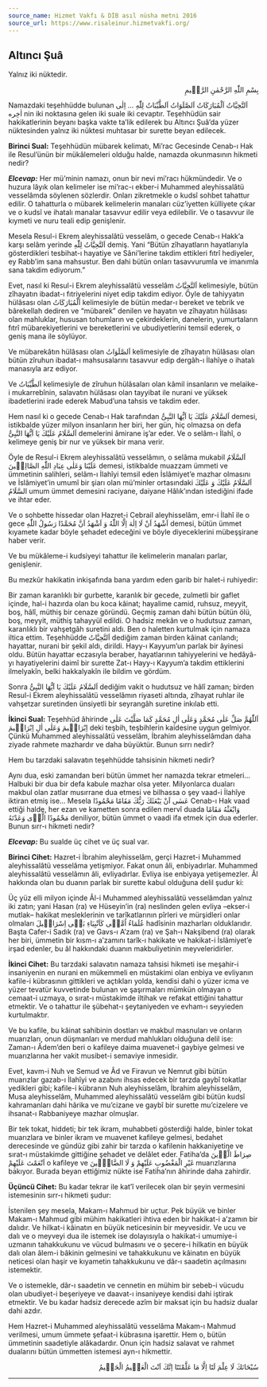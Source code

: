 ```yaml
---
source_name: Hizmet Vakfı & DİB asıl nüsha metni 2016
source_url: https://www.risaleinur.hizmetvakfi.org/
---
```

## Altıncı Şuâ
Yalnız iki nüktedir.

<p class="arabic" dir="rtl">بِسْمِ اللّٰهِ الرَّحْمٰنِ الرَّحٖيمِ</p>

Namazdaki teşehhüdde bulunan <span class="arabic" dir="rtl">اَلتَّحِيَّاتُ اَلْمُبَارَكَاتُ اَلصَّلَوَاتُ اَلطَّيِّبَاتُ لِلّٰهِ … اِلٰى اٰخِره</span> nin iki noktasına gelen iki suale iki cevaptır. Teşehhüdün sair hakikatlerinin beyanı başka vakte ta’lik edilerek bu Altıncı Şuâ’da yüzer nüktesinden yalnız iki nüktesi muhtasar bir surette beyan edilecek.

**Birinci Sual:** Teşehhüdün mübarek kelimatı, Mi’rac Gecesinde Cenab-ı Hak ile Resul’ünün bir mükâlemeleri olduğu halde, namazda okunmasının hikmeti nedir?

***Elcevap:*** Her mü’minin namazı, onun bir nevi mi’racı hükmündedir. Ve o huzura lâyık olan kelimeler ise mi’rac-ı ekber-i Muhammed aleyhissalâtü vesselâmda söylenen sözlerdir. Onları zikretmekle o kudsî sohbet tahattur edilir. O tahatturla o mübarek kelimelerin manaları cüz’iyetten külliyete çıkar ve o kudsî ve ihatalı manalar tasavvur edilir veya edilebilir. Ve o tasavvur ile kıymeti ve nuru teali edip genişlenir.

Mesela Resul-i Ekrem aleyhissalâtü vesselâm, o gecede Cenab-ı Hakk’a karşı selâm yerinde <span class="arabic" dir="rtl">اَلتَّحِيَّاتُ لِلّٰهِ</span> demiş. Yani “Bütün zîhayatların hayatlarıyla gösterdikleri tesbihat-ı hayatiye ve Sâni’lerine takdim ettikleri fıtrî hediyeler, ey Rabb’im sana mahsustur. Ben dahi bütün onları tasavvurumla ve imanımla sana takdim ediyorum.”

Evet, nasıl ki Resul-i Ekrem aleyhissalâtü vesselâm <span class="arabic" dir="rtl">اَلتَّحِيَّاتُ</span> kelimesiyle, bütün zîhayatın ibadat-ı fıtriyelerini niyet edip takdim ediyor. Öyle de tahiyyatın hülâsası olan <span class="arabic" dir="rtl">اَلْمُبَارَكَاتُ</span> kelimesiyle de bütün medar-ı bereket ve tebrik ve bârekellah dediren ve “mübarek” denilen ve hayatın ve zîhayatın hülâsası olan mahluklar, hususan tohumların ve çekirdeklerin, danelerin, yumurtaların fıtrî mübarekiyetlerini ve bereketlerini ve ubudiyetlerini temsil ederek, o geniş mana ile söylüyor.

Ve mübarekâtın hülâsası olan <span class="arabic" dir="rtl">اَلصَّلَوَاتُ</span> kelimesiyle de zîhayatın hülâsası olan bütün zîruhun ibadat-ı mahsusalarını tasavvur edip dergâh-ı İlahîye o ihatalı manasıyla arz ediyor.

Ve <span class="arabic" dir="rtl">اَلطَّيِّبَاتُ</span> kelimesiyle de zîruhun hülâsaları olan kâmil insanların ve melaike-i mukarrebînin, salavatın hülâsası olan tayyibat ile nurani ve yüksek ibadetlerini irade ederek Mabud’una tahsis ve takdim eder.

Hem nasıl ki o gecede Cenab-ı Hak tarafından <span class="arabic" dir="rtl">اَلسَّلَامُ عَلَيْكَ يَا اَيُّهَا النَّبِىُّ</span> demesi, istikbalde yüzer milyon insanların her biri, her gün, hiç olmazsa on defa <span class="arabic" dir="rtl">اَلسَّلَامُ عَلَيْكَ يَا اَيُّهَا النَّبِىُّ</span> demelerini âmirane iş’ar eder. Ve o selâm-ı İlahî, o kelimeye geniş bir nur ve yüksek bir mana verir.

Öyle de Resul-i Ekrem aleyhissalâtü vesselâmın, o selâma mukabil <span class="arabic" dir="rtl">اَلسَّلَامُ عَلَيْنَا وَعَلٰى عِبَادِ اللّٰهِ الصَّالِحٖينَ</span> demesi, istikbalde muazzam ümmeti ve ümmetinin salihleri, selâm-ı İlahîyi temsil eden İslâmiyet’e mazhar olmasını ve İslâmiyet’in umumî bir şiarı olan mü’minler ortasındaki <span class="arabic" dir="rtl">اَلسَّلَامُ عَلَيْكَ وَ عَلَيْكَ السَّلَامُ</span> umum ümmet demesini raciyane, daiyane Hâlık’ından istediğini ifade ve ihtar eder.

Ve o sohbette hissedar olan Hazret-i Cebrail aleyhisselâm, emr-i İlahî ile o gece <span class="arabic" dir="rtl">اَشْهَدُ اَنْ لَا اِلٰهَ اِلَّا اللّٰهُ وَ اَشْهَدُ اَنَّ مُحَمَّدًا رَسُولُ اللّٰهِ</span> demesi, bütün ümmet kıyamete kadar böyle şehadet edeceğini ve böyle diyeceklerini mübeşşirane haber verir.

Ve bu mükâleme-i kudsiyeyi tahattur ile kelimelerin manaları parlar, genişlenir.

Bu mezkûr hakikatin inkişafında bana yardım eden garib bir halet-i ruhiyedir:

Bir zaman karanlıklı bir gurbette, karanlık bir gecede, zulmetli bir gaflet içinde, hal-i hazırda olan bu koca kâinat; hayalime camid, ruhsuz, meyyit, boş, hâlî, müthiş bir cenaze göründü. Geçmiş zaman dahi bütün bütün ölü, boş, meyyit, müthiş tahayyül edildi. O hadsiz mekân ve o hudutsuz zaman, karanlıklı bir vahşetgâh suretini aldı. Ben o haletten kurtulmak için namaza iltica ettim. Teşehhüdde <span class="arabic" dir="rtl">اَلتَّحِيَّاتُ</span> dediğim zaman birden kâinat canlandı; hayattar, nurani bir şekil aldı, dirildi. Hayy-ı Kayyum’un parlak bir âyinesi oldu. Bütün hayattar eczasıyla beraber, hayatlarının tahiyyelerini ve hedâyâ-yı hayatiyelerini daimî bir surette Zat-ı Hayy-ı Kayyum’a takdim ettiklerini ilmelyakîn, belki hakkalyakîn ile bildim ve gördüm.

Sonra <span class="arabic" dir="rtl">اَلسَّلَامُ عَلَيْكَ يَا اَيُّهَا النَّبِىُّ</span> dediğim vakit o hudutsuz ve hâlî zaman; birden Resul-i Ekrem aleyhissalâtü vesselâmın riyaseti altında, zîhayat ruhlar ile vahşetzar suretinden ünsiyetli bir seyrangâh suretine inkılab etti.

**İkinci Sual:** Teşehhüd âhirinde <span class="arabic" dir="rtl">اَللّٰهُمَّ صَلِّ عَلٰى مُحَمَّدٍ وَعَلٰى اٰلِ مُحَمَّدٍ كَمَا صَلَّيْتَ عَلٰى اِبْرَاهٖيمَ وَعَلٰى اٰلِ اِبْرَاهٖيمَ</span> deki teşbih, teşbihlerin kaidesine uygun gelmiyor. Çünkü Muhammed aleyhissalâtü vesselâm, İbrahim aleyhisselâmdan daha ziyade rahmete mazhardır ve daha büyüktür. Bunun sırrı nedir?

Hem bu tarzdaki salavatın teşehhüdde tahsisinin hikmeti nedir?

Aynı dua, eski zamandan beri bütün ümmet her namazda tekrar etmeleri… Halbuki bir dua bir defa kabule mazhar olsa yeter. Milyonlarca duaları makbul olan zatlar musırrane dua etmesi ve bilhassa o şey vaad-i İlahîye iktiran etmiş ise… Mesela <span class="arabic" dir="rtl">عَسٰى اَنْ يَبْعَثَكَ رَبُّكَ مَقَامًا مَحْمُودًا</span> Cenab-ı Hak vaad ettiği halde, her ezan ve kametten sonra edilen mervî duada <span class="arabic" dir="rtl">وَابْعَثْهُ مَقَامًا مَحْمُودًا الَّذٖى وَعَدْتَهُ</span> deniliyor, bütün ümmet o vaadi ifa etmek için dua ederler. Bunun sırr-ı hikmeti nedir?

***Elcevap:*** Bu sualde üç cihet ve üç sual var.

**Birinci Cihet:** Hazret-i İbrahim aleyhisselâm, gerçi Hazret-i Muhammed aleyhissalâtü vesselâma yetişmiyor. Fakat onun âli, enbiyadırlar. Muhammed aleyhissalâtü vesselâmın âli, evliyadırlar. Evliya ise enbiyaya yetişemezler. Âl hakkında olan bu duanın parlak bir surette kabul olduğuna delil şudur ki:

Üç yüz elli milyon içinde Âl-i Muhammed aleyhissalâtü vesselâmdan yalnız iki zatın; yani Hasan (ra) ve Hüseyin’in (ra) neslinden gelen evliya –ekser-i mutlak– hakikat mesleklerinin ve tarîkatlarının pîrleri ve mürşidleri onlar olmaları <span class="arabic" dir="rtl">عُلَمَاءُ اُمَّتٖى كَاَنْبِيَاءِ بَنٖى اِسْرَائٖيلَ</span> hadîsinin mazharları olduklarıdır. Başta Cafer-i Sadık (ra) ve Gavs-ı A’zam (ra) ve Şah-ı Nakşibend (ra) olarak her biri, ümmetin bir kısm-ı a’zamını tarîk-ı hakikate ve hakikat-i İslâmiyet’e irşad edenler, bu âl hakkındaki duanın makbuliyetinin meyveleridirler.

**İkinci Cihet:** Bu tarzdaki salavatın namaza tahsisi hikmeti ise meşahir-i insaniyenin en nurani en mükemmeli en müstakimi olan enbiya ve evliyanın kafile-i kübrasının gittikleri ve açtıkları yolda, kendisi dahi o yüzer icma ve yüzer tevatür kuvvetinde bulunan ve şaşırmaları mümkün olmayan o cemaat-i uzmaya, o sırat-ı müstakimde iltihak ve refakat ettiğini tahattur etmektir. Ve o tahattur ile şübehat-ı şeytaniyeden ve evham-ı seyyieden kurtulmaktır.

Ve bu kafile, bu kâinat sahibinin dostları ve makbul masnuları ve onların muarızları, onun düşmanları ve merdud mahlukları olduğuna delil ise: Zaman-ı Âdem’den beri o kafileye daima muavenet-i gaybiye gelmesi ve muarızlarına her vakit musibet-i semaviye inmesidir.

Evet, kavm-i Nuh ve Semud ve Âd ve Firavun ve Nemrut gibi bütün muarızlar gazab-ı İlahîyi ve azabını ihsas edecek bir tarzda gaybî tokatlar yedikleri gibi; kafile-i kübranın Nuh aleyhisselâm, İbrahim aleyhisselâm, Musa aleyhisselâm, Muhammed aleyhissalâtü vesselâm gibi bütün kudsî kahramanları dahi hârika ve mu’cizane ve gaybî bir surette mu’cizelere ve ihsanat-ı Rabbaniyeye mazhar olmuşlar.

Bir tek tokat, hiddeti; bir tek ikram, muhabbeti gösterdiği halde, binler tokat muarızlara ve binler ikram ve muavenet kafileye gelmesi, bedahet derecesinde ve gündüz gibi zahir bir tarzda o kafilenin hakkaniyetine ve sırat-ı müstakimde gittiğine şehadet ve delâlet eder. Fatiha’da <span class="arabic" dir="rtl">صِرَاطَ الَّذٖينَ اَنْعَمْتَ عَلَيْهِمْ</span> o kafileye ve <span class="arabic" dir="rtl">غَيْرِ الْمَغْضُوبِ عَلَيْهِمْ وَ لَا الضَّالّٖينَ</span> muarızlarına bakıyor. Burada beyan ettiğimiz nükte ise Fatiha’nın âhirinde daha zahirdir.

**Üçüncü Cihet:** Bu kadar tekrar ile kat’î verilecek olan bir şeyin vermesini istemesinin sırr-ı hikmeti şudur:

İstenilen şey mesela, Makam-ı Mahmud bir uçtur. Pek büyük ve binler Makam-ı Mahmud gibi mühim hakikatleri ihtiva eden bir hakikat-i a’zamın bir dalıdır. Ve hilkat-i kâinatın en büyük neticesinin bir meyvesidir. Ve ucu ve dalı ve o meyveyi dua ile istemek ise dolayısıyla o hakikat-i umumiye-i uzmanın tahakkukunu ve vücud bulmasını ve o şecere-i hilkatin en büyük dalı olan âlem-i bâkinin gelmesini ve tahakkukunu ve kâinatın en büyük neticesi olan haşir ve kıyametin tahakkukunu ve dâr-ı saadetin açılmasını istemektir.

Ve o istemekle, dâr-ı saadetin ve cennetin en mühim bir sebeb-i vücudu olan ubudiyet-i beşeriyeye ve daavat-ı insaniyeye kendisi dahi iştirak etmektir. Ve bu kadar hadsiz derecede azîm bir maksat için bu hadsiz dualar dahi azdır.

Hem Hazret-i Muhammed aleyhissalâtü vesselâma Makam-ı Mahmud verilmesi, umum ümmete şefaat-i kübrasına işarettir. Hem o, bütün ümmetinin saadetiyle alâkadardır. Onun için hadsiz salavat ve rahmet dualarını bütün ümmetten istemesi ayn-ı hikmettir.

<p class="arabic" dir="rtl">سُبْحَانَكَ لَا عِلْمَ لَنَٓا اِلَّا مَا عَلَّمْتَنَٓا اِنَّكَ اَنْتَ الْعَلٖيمُ الْحَكٖيمُ</p>

***

